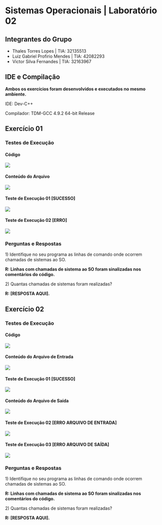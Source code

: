 <h1> Sistemas Operacionais | Laboratório 02 </h1>

<h2>Integrantes do Grupo</h2>
<ul>
  <li>Thales Torres Lopes | TIA: 32135513</li>
 
  <li>Luiz Gabriel Profirio Mendes | TIA: 42082293</li>
 
  <li>Victor Silva Fernandes | TIA: 32163967</li>
</ul>


<h2>IDE e Compilação</h2>

<p><b>Ambos os exercícios foram desenvolvidos e executados no mesmo ambiente.</b></p>
<p>IDE: Dev-C++</p>
<p>Compilador: TDM-GCC 4.9.2 64-bit Release</p>

<h2>Exercício 01</h2>

<h3>Testes de Execução</h3>

<h4>Código</h4>
<img src="readmefiles/codigoEx1.png"/>

<h4>Conteúdo do Arquivo</h4>
<img src="readmefiles/entradaEx1.png"/>

<h4>Teste de Execução 01 [SUCESSO]</h4>
<img src="readmefiles/execucaoEx1.png"/>

<h4>Teste de Execução 02 [ERRO]</h4>
<img src="readmefiles/execucao2Ex1.png"/>

<h3>Perguntas e Respostas</h3>
<p>1) Identifique no seu programa as linhas de comando onde ocorrem chamadas de sistemas ao SO.</p>
<p><b>R: Linhas com chamadas de sistema ao SO foram sinalizadas nos comentários do código.</b></p>
<p>2) Quantas chamadas de sistemas foram realizadas?</p>
<p><b>R: [RESPOSTA AQUI].</b></p>
 
<h2>Exercício 02</h2>

<h3>Testes de Execução</h3>

<h4>Código</h4>
<img src="readmefiles/codigoEx2.png"/>

<h4>Conteúdo do Arquivo de Entrada</h4>
<img src="readmefiles/entradaEx1.png"/>

<h4>Teste de Execução 01 [SUCESSO]</h4>
<img src="readmefiles/execucao01Ex2.png"/>

<h4>Conteúdo do Arquivo de Saída</h4>
<img src="readmefiles/saidaEx2.png"/>

<h4>Teste de Execução 02 [ERRO ARQUIVO DE ENTRADA]</h4>
<img src="readmefiles/execucao02Ex2.png"/>

<h4>Teste de Execução 03 [ERRO ARQUIVO DE SAÍDA]</h4>
<img src="readmefiles/execucao03Ex2.png"/>


<h3>Perguntas e Respostas</h3>
<p>1) Identifique no seu programa as linhas de comando onde ocorrem chamadas de sistemas ao SO.</p>
<p><b>R: Linhas com chamadas de sistema ao SO foram sinalizadas nos comentários do código.</b></p>
<p>2) Quantas chamadas de sistemas foram realizadas?</p>
<p><b>R: [RESPOSTA AQUI].</b></p>

